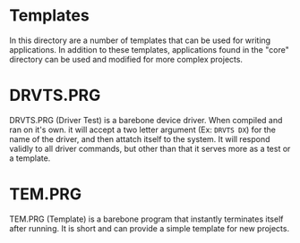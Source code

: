 # Templates
  In this directory are a number of templates that can be used for writing applications. In addition to these templates, applications found in the "core" directory can be used and modified for more complex projects.
  
# DRVTS.PRG
  DRVTS.PRG (Driver Test) is a barebone device driver. When compiled and ran on it's own. it will accept a two letter argument (Ex: ```DRVTS DX```) for the name of the driver, and then attatch itself to the system. It will respond validly to all driver commands, but other than that it serves more as a test or a template.
  
# TEM.PRG
  TEM.PRG (Template) is a barebone program that instantly terminates itself after running. It is short and can provide a simple template for new projects.
